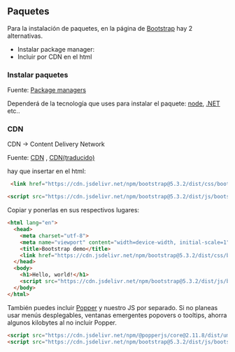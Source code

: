 
## Paquetes

Para la instalación de paquetes, en la página de [Bootstrap](https://getbootstrap.com) hay 2 alternativas.

- Instalar package manager:
- Incluir por CDN en el html

### Instalar paquetes

Fuente: [Package managers](https://getbootstrap.com/docs/5.3/getting-started/download/#package-managers)

Dependerá de la tecnología que uses para instalar el paquete: [node](https://getbootstrap.com/docs/5.3/getting-started/download/#npm), [.NET](https://getbootstrap.com/docs/5.3/getting-started/download/#nuget) etc..

### CDN

CDN -> Content Delivery Network

Fuente: [CDN](https://getbootstrap.com/docs/5.3/getting-started/introduction/#quick-start) ,  [CDN(traducido)](https://esdocu.net/bootstrap/5.3/getting-started/introduction/)

hay que insertar en el html:

```html title='Link'
 <link href="https://cdn.jsdelivr.net/npm/bootstrap@5.3.2/dist/css/bootstrap.min.css" rel="stylesheet" integrity="sha384-T3c6CoIi6uLrA9TneNEoa7RxnatzjcDSCmG1MXxSR1GAsXEV/Dwwykc2MPK8M2HN" crossorigin="anonymous">
```

```html title='Script'
<script src="https://cdn.jsdelivr.net/npm/bootstrap@5.3.2/dist/js/bootstrap.bundle.min.js" integrity="sha384-C6RzsynM9kWDrMNeT87bh95OGNyZPhcTNXj1NW7RuBCsyN/o0jlpcV8Qyq46cDfL" crossorigin="anonymous"></script>
```

Copiar y ponerlas en sus respectivos lugares:
```html hl:6,10 title='Etiquetas para Bootstrap'
<html lang="en">
  <head>
    <meta charset="utf-8">
    <meta name="viewport" content="width=device-width, initial-scale=1">
    <title>Bootstrap demo</title>
    <link href="https://cdn.jsdelivr.net/npm/bootstrap@5.3.2/dist/css/bootstrap.min.css" rel="stylesheet" integrity="sha384-T3c6CoIi6uLrA9TneNEoa7RxnatzjcDSCmG1MXxSR1GAsXEV/Dwwykc2MPK8M2HN" crossorigin="anonymous">
  </head>
  <body>
    <h1>Hello, world!</h1>
    <script src="https://cdn.jsdelivr.net/npm/bootstrap@5.3.2/dist/js/bootstrap.bundle.min.js" integrity="sha384-C6RzsynM9kWDrMNeT87bh95OGNyZPhcTNXj1NW7RuBCsyN/o0jlpcV8Qyq46cDfL" crossorigin="anonymous"></script>
  </body>
</html>
```

También puedes incluir [Popper](https://popper.js.org/) y nuestro JS por separado. Si no planeas usar menús desplegables, ventanas emergentes popovers o tooltips, ahorra algunos kilobytes al no incluir Popper.

```html title='Script Poppers'
<script src="https://cdn.jsdelivr.net/npm/@popperjs/core@2.11.8/dist/umd/popper.min.js" integrity="sha384-I7E8VVD/ismYTF4hNIPjVp/Zjvgyol6VFvRkX/vR+Vc4jQkC+hVqc2pM8ODewa9r" crossorigin="anonymous"></script>
<script src="https://cdn.jsdelivr.net/npm/bootstrap@5.3.2/dist/js/bootstrap.min.js" integrity="sha384-BBtl+eGJRgqQAUMxJ7pMwbEyER4l1g+O15P+16Ep7Q9Q+zqX6gSbd85u4mG4QzX+" crossorigin="anonymous"></script>
```
